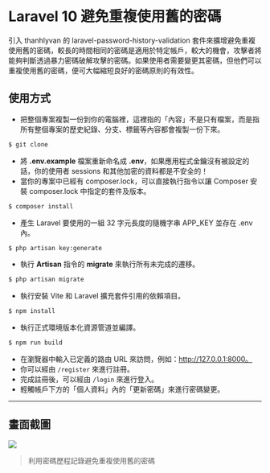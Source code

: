 # Laravel 10 避免重複使用舊的密碼

引入 thanhlyvan 的 laravel-password-history-validation 套件來擴增避免重複使用舊的密碼，較長的時間相同的密碼是適用於特定帳戶，較大的機會，攻擊者將能夠判斷透過暴力密碼破解攻擊的密碼。如果使用者需要變更其密碼，但他們可以重複使用舊的密碼，便可大幅縮短良好的密碼原則的有效性。

## 使用方式
- 把整個專案複製一份到你的電腦裡，這裡指的「內容」不是只有檔案，而是指所有整個專案的歷史紀錄、分支、標籤等內容都會複製一份下來。
```sh
$ git clone
```
- 將 __.env.example__ 檔案重新命名成 __.env__，如果應用程式金鑰沒有被設定的話，你的使用者 sessions 和其他加密的資料都是不安全的！
- 當你的專案中已經有 composer.lock，可以直接執行指令以讓 Composer 安裝 composer.lock 中指定的套件及版本。
```sh
$ composer install
```
- 產生 Laravel 要使用的一組 32 字元長度的隨機字串 APP_KEY 並存在 .env 內。
```sh
$ php artisan key:generate
```
- 執行 __Artisan__ 指令的 __migrate__ 來執行所有未完成的遷移。
```sh
$ php artisan migrate
```
- 執行安裝 Vite 和 Laravel 擴充套件引用的依賴項目。
```sh
$ npm install
```
- 執行正式環境版本化資源管道並編譯。
```sh
$ npm run build
```
- 在瀏覽器中輸入已定義的路由 URL 來訪問，例如：http://127.0.0.1:8000。
- 你可以經由 `/register` 來進行註冊。
- 完成註冊後，可以經由 `/login` 來進行登入。
- 輕觸帳戶下方的「個人資料」內的「更新密碼」來進行密碼變更。

----

## 畫面截圖
![](https://i.imgur.com/fMnKL8I.png)
> 利用密碼歷程記錄避免重複使用舊的密碼
